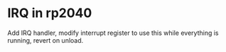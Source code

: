 # IRQ in rp2040

Add IRQ handler, modify interrupt register to use this while everything is running, revert on unload.
